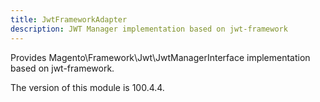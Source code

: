```yaml
---
title: JwtFrameworkAdapter
description: JWT Manager implementation based on jwt-framework
---
```


Provides Magento\Framework\Jwt\JwtManagerInterface implementation based on jwt-framework.

<InlineAlert slots="text" />
The version of this module is 100.4.4.
